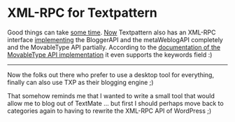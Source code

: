 # XML-RPC for Textpattern

Good things can take [some time](http://textpattern.com/weblog/171/ask-a-dev-when-will-xml-rpc-show-up). [Now](http://textpattern.com/weblog/201/xml-rpc-support-for-textpattern-403-is-here) Textpattern also has an XML-RPC interface [implementing](http://txp.kusor.com/rpc-api) the BloggerAPI and the metaWeblogAPI completely and the MovableType API partially. According to the [documentation of the MovableType API implementation](http://txp.kusor.com/rpc-api/movabletype-xml-rpc-api) it even supports the keywords field :)

-------------------------------



Now the folks out there who prefer to use a desktop tool for everything, finally can also use TXP as their blogging engine ;)



That somehow reminds me that I wanted to write a small tool that would allow me to blog out of TextMate ... but first I should perhaps move back to categories again to having to rewrite the XML-RPC API of WordPress ;)